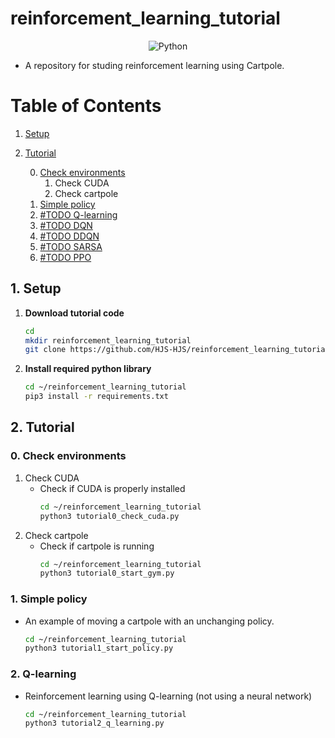 # reinforcement_learning_tutorial
<div align="center">
    <img alt="Python" src ="https://img.shields.io/badge/Python-3776AB.svg?&style=for-the-badge&logo=Python&logoColor=white"/>
</div>

- A repository for studing reinforcement learning using Cartpole.

# Table of Contents

1. [Setup](#1-setup)
2. [Tutorial](#2-tutorial)

    0. [Check environments](#0-check-environments)
        1. Check CUDA
        2. Check cartpole
    1. [Simple policy](#1-simple-polisy)
    2. [#TODO Q-learning](#2-q-learning)
    3. [#TODO DQN](#-)
    4. [#TODO DDQN](#-)
    5. [#TODO SARSA](#-)
    6. [#TODO PPO](#-)

## 1. Setup

1. **Download tutorial code**
   ```bash
   cd
   mkdir reinforcement_learning_tutorial
   git clone https://github.com/HJS-HJS/reinforcement_learning_tutorial.git reinforcement_learning_tutorial
   ```

2. **Install required python library**
   ```bash
   cd ~/reinforcement_learning_tutorial
   pip3 install -r requirements.txt
   ```

## 2. Tutorial 

### 0. Check environments
1. Check CUDA
    - Check if CUDA is properly installed
        ```bash
        cd ~/reinforcement_learning_tutorial
        python3 tutorial0_check_cuda.py
        ```
2.  Check cartpole
    - Check if cartpole is running
        ```bash
        cd ~/reinforcement_learning_tutorial
        python3 tutorial0_start_gym.py
        ```

### 1. Simple policy
- An example of moving a cartpole with an unchanging policy.
    ```bash
    cd ~/reinforcement_learning_tutorial
    python3 tutorial1_start_policy.py
    ```

### 2. Q-learning
- Reinforcement learning using Q-learning (not using a neural network)
    ```bash
    cd ~/reinforcement_learning_tutorial
    python3 tutorial2_q_learning.py
    ```